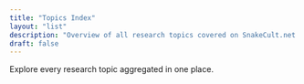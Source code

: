 ```yaml
---
title: "Topics Index"
layout: "list"
description: "Overview of all research topics covered on SnakeCult.net."
draft: false
---
```


Explore every research topic aggregated in one place. 